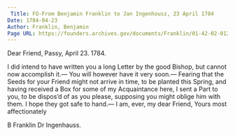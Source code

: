 ```yaml
---
 Title: FO-From Benjamin Franklin to Jan Ingenhousz, 23 April 1784
Date: 1784-04-23
Author: Franklin, Benjamin
Page URL: https://founders.archives.gov/documents/Franklin/01-42-02-0120
---
```



Dear Friend,
Passy, April 23. 1784.

I did intend to have written you a long Letter by the good Bishop, but cannot now accomplish it.— You will however have it very soon.— Fearing that the Seeds for your Friend might not arrive in time, to be planted this Spring, and having received a Box for some of my Acquaintance here, I sent a Part to you, to be dispos’d of as you please, supposing you might oblige him with them. I hope they got safe to hand.— I am, ever, my dear Friend, Yours most affectionately

B Franklin
Dr Ingenhauss.


